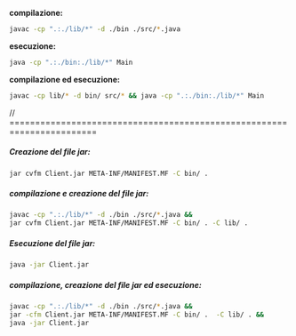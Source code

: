 **compilazione:**

```bash
javac -cp ".:./lib/*" -d ./bin ./src/*.java
```

**esecuzione:**

```bash
java -cp ".:./bin:./lib/*" Main
```

**compilazione ed esecuzione:**

```bash
javac -cp lib/* -d bin/ src/* && java -cp ".:./bin:./lib/*" Main

```

// =======================================================================

##### Creazione del file jar:

```bash
jar cvfm Client.jar META-INF/MANIFEST.MF -C bin/ .
```

##### compilazione e creazione del file jar:

```bash
javac -cp ".:./lib/*" -d ./bin ./src/*.java &&
jar cvfm Client.jar META-INF/MANIFEST.MF -C bin/ . -C lib/ .
```

##### Esecuzione del file jar:

```bash
java -jar Client.jar
```

##### compilazione, creazione del file jar ed esecuzione:

```bash
javac -cp ".:./lib/*" -d ./bin ./src/*.java &&
jar -cfm Client.jar META-INF/MANIFEST.MF -C bin/ .  -C lib/ . &&
java -jar Client.jar
```
